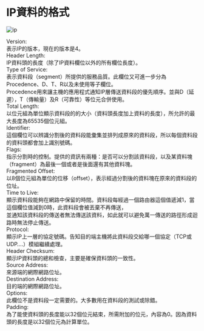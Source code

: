 # IP資料的格式 

![ip](https://user-images.githubusercontent.com/90738468/138279769-6307aa0e-7c29-412b-a91d-35e1be506de3.png)  

Version:  
表示IP的版本，現在的版本是4。  
Header Length:  
IP資料頭的長度（除了IP資料欄位以外的所有欄位長度）。  
Type of Service:  
表示資料段（segment）所提供的服務品質。此欄位又可進一步分為Procedence、D、T、R以及未使用等子欄位。  
Procedence用來讓主機的應用程式通知IP層傳送資料段的優先順序。並與D（延遲），T（傳輸量）及R（可靠性）等位元合併使用。  
Total Length:  
以位元組為單位顯示資料段的的大小（資料頭長度加上資料的長度），所允許的最大長度為65535個位元組。  
Identifier:  
這個欄位可以辨識分割後的資料段能彙集並排列成原來的資料段，所以每個資料段的資料頭都會加上識別號碼。  
Flags:  
指示分割時的控制。提供的資訊有兩種：是否可以分割該資料段，以及某資料塊（fragment）為最後一個或者是後面還有其他資料塊。  
Fragmented Offset:  
以8個位元組為單位的位移（offset），表示經過分割後的資料塊在原來的資料段的位址。  
Time to Live:  
顯示資料段能夠在網路中保留的時間。資料段每經過一個路由器這個值遞減1，當這個欄位值減到0時，此資料段會被丟棄不再傳送，  
並通知該資料段的傳送者無法傳送該資料，如此就可以避免萬一傳送的路徑形成迴路時無法停止傳送。  
Protocol:  
顯示IP上一層的協定號碼。告知目的端主機將此資料段交給哪一個協定（TCP或UDP….）模組繼續處理。   
Header Checksum:   
顯示IP資料頭的總和檢查，主要是確保資料頭的一致性。   
Source Address:  
來源端的網際網路位址。  
Destination Address:  
目的端的網際網路位址。  
Options:  
此欄位不是資料段一定需要的。大多數用在資料段的測試或除錯。  
Padding:   
為了能使資料頭的長度能以32個位元結束，所需附加的位元，內容為0。因為資料頭的長度是以32個位元為計算單位。   

